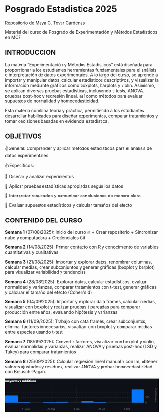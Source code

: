 # Posgrado Estadistica 2025

Repositorio de Maya C. Tovar Cárdenas

Material del curso de Posgrado de Experimentación y Métodos Estadísticos en MCF

## INTRODUCCION

La materia “Experimentación y Métodos Estadísticos” está diseñada para proporcionar a los estudiantes herramientas fundamentales para el análisis e interpretación de datos experimentales. A lo largo del curso, se aprende a importar y manipular datos, calcular estadísticos descriptivos, y visualizar la información mediante gráficos como boxplots, barplots y violín. Asimismo, se aplican diversas pruebas estadísticas, incluyendo t-tests, ANOVA, pruebas post-hoc y regresión lineal, así como métodos para evaluar supuestos de normalidad y homocedasticidad.

Esta materia combina teoría y práctica, permitiendo a los estudiantes desarrollar habilidades para diseñar experimentos, comparar tratamientos y tomar decisiones basadas en evidencia estadística.

## OBJETIVOS

✌️General: Comprender y aplicar métodos estadísticos para el análisis de datos experimentales

👍Específicos:

🧩 Diseñar y analizar experimentos

🧩 Aplicar pruebas estadísticas apropiadas según los datos

🧩 Interpretar resultados y comunicar conclusiones de manera clara

🧩 Evaluar supuestos estadísticos y calcular tamaños del efecto

## CONTENIDO DEL CURSO

**Semana 1** (07/08/2025): Inicio del curso :fire: + Crear repositorio + Sincronizar nube y computadora + Credenciales Git

**Semana 2** (14/08/2025): Primer contacto con R y conocimiento de variables cuantitativas y cualitativas

**Semana 3** (21/08/2025): Importar y explorar datos, renombrar columnas, calcular medias, crear subconjuntos y generar gráficas (boxplot y barplot) para visualizar variabilidad y tendencias

**Semana 4** (28/08/2025): Explorar datos, calcular estadísticos, evaluar normalidad y varianzas, comparar tratamientos con t-test, generar gráficas y calcular el tamaño del efecto (Cohen's d)

**Semana 5** (04/09/2025): Importar y explorar data frames, calcular medias, visualizar con boxplot y realizar pruebas t pareadas para comparar producción entre años, evaluando hipótesis y varianzas

**Semana 6** (11/09/2025): Trabajo con data frames, crear subconjuntos, eliminar factores innecesarios, visualizar con boxplot y comparar medias entre especies usando t-test

**Semana 7** (18/09/2025): Convertir factores, visualizar con boxplot y violín, evaluar normalidad y varianzas, realizar ANOVA y pruebas post-hoc (LSD y Tukey) para comparar tratamientos

**Semana 8** (25/09/2025): Calcular regresión lineal manual y con lm, obtener valores ajustados y residuos, realizar ANOVA y probar homocedasticidad con Breusch-Pagan.

![contribuciones](mayactovGIT.png)
